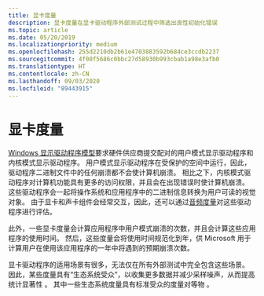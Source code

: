```yaml
---
title: 显卡度量
description: 显卡度量在显卡驱动程序外部测试过程中筛选出良性初始化错误
ms.topic: article
ms.date: 05/20/2019
ms.localizationpriority: medium
ms.openlocfilehash: 255d2210db2b61e4703883592b684ce3ccdb2237
ms.sourcegitcommit: 4f08f5686c0bbc27d58930b993cbab1a98e3afb0
ms.translationtype: HT
ms.contentlocale: zh-CN
ms.lasthandoff: 09/03/2020
ms.locfileid: "89443915"
---
```

# <a name="graphics-measures"></a>显卡度量

[Windows 显示驱动程序模型](../display/roadmap-for-developing-drivers-for-the-windows-vista-display-driver-mo.md)要求硬件供应商提交配对的用户模式显示驱动程序和内核模式显示驱动程序。 用户模式显示驱动程序在受保护的空间中运行，因此，驱动程序二进制文件中的任何崩溃都不会使计算机崩溃。 相比之下，内核模式驱动程序对计算机功能具有更多的访问权限，并且会在出现错误时使计算机崩溃。 这些驱动程序会一起将操作系统和应用程序中的二进制信息转换为用户可读的视觉对象。 由于显卡和声卡组件会经常交互，因此，还可以通过[音频度量](audio-measures.md)对这些驱动程序进行评估。

此外，一些显卡度量会计算应用程序中用户模式崩溃的次数，并且会计算这些应用程序的使用时间。 然后，这些度量会将使用时间规范化到年，供 Microsoft 用于计算用户在使用该应用程序的一年中将遇到的预期崩溃次数。

显卡驱动程序的适用场景有很多，无法仅在所有外部测试中完全包含这些场景。 因此，某些度量具有“生态系统受众”，以收集更多数据并减少采样噪声，从而提高统计显著性  。 其中一些生态系统度量具有标准受众的度量对等物  。